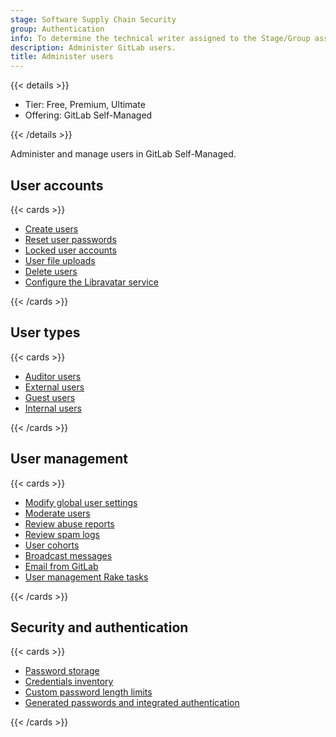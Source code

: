 ```yaml
---
stage: Software Supply Chain Security
group: Authentication
info: To determine the technical writer assigned to the Stage/Group associated with this page, see https://handbook.gitlab.com/handbook/product/ux/technical-writing/#assignments
description: Administer GitLab users.
title: Administer users
---
```


{{< details >}}

- Tier: Free, Premium, Ultimate
- Offering: GitLab Self-Managed

{{< /details >}}

Administer and manage users in GitLab Self-Managed.

## User accounts

{{< cards >}}

- [Create users](../user/profile/account/create_accounts.md)
- [Reset user passwords](../security/reset_user_password.md)
- [Locked user accounts](../security/unlock_user.md)
- [User file uploads](../security/user_file_uploads.md)
- [Delete users](../user/profile/account/delete_account.md)
- [Configure the Libravatar service](libravatar.md)

{{< /cards >}}

## User types

{{< cards >}}

- [Auditor users](auditor_users.md)
- [External users](external_users.md)
- [Guest users](guest_users.md)
- [Internal users](internal_users.md)

{{< /cards >}}

## User management

{{< cards >}}

- [Modify global user settings](user_settings.md)
- [Moderate users](moderate_users.md)
- [Review abuse reports](review_abuse_reports.md)
- [Review spam logs](review_spam_logs.md)
- [User cohorts](user_cohorts.md)
- [Broadcast messages](broadcast_messages.md)
- [Email from GitLab](email_from_gitlab.md)
- [User management Rake tasks](raketasks/user_management.md)

{{< /cards >}}

## Security and authentication

{{< cards >}}

- [Password storage](../security/password_storage.md)
- [Credentials inventory](credentials_inventory.md)
- [Custom password length limits](../security/password_length_limits.md)
- [Generated passwords and integrated authentication](../security/passwords_for_integrated_authentication_methods.md)

{{< /cards >}}
